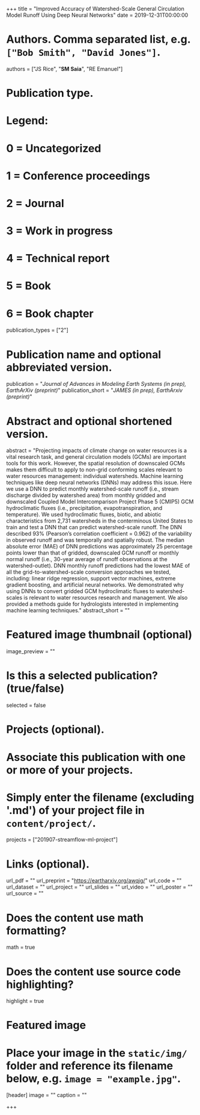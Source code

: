 +++
title = "Improved Accuracy of Watershed-Scale General Circulation Model Runoff Using Deep Neural Networks"
date = 2019-12-31T00:00:00

# Authors. Comma separated list, e.g. `["Bob Smith", "David Jones"]`.
authors = ["JS Rice", "**SM Saia**", "RE Emanuel"]

# Publication type.
# Legend:
# 0 = Uncategorized
# 1 = Conference proceedings
# 2 = Journal
# 3 = Work in progress
# 4 = Technical report
# 5 = Book
# 6 = Book chapter
publication_types = ["2"]

# Publication name and optional abbreviated version.
publication = "*Journal of Advances in Modeling Earth Systems (in prep), EarthArXiv (preprint)*"
publication_short = "*JAMES (in prep), EarthArxiv (preprint)*"

# Abstract and optional shortened version.
abstract = "Projecting impacts of climate change on water resources is a vital research task, and general circulation models (GCMs) are important tools for this work. However, the spatial resolution of downscaled GCMs makes them difficult to apply to non-grid conforming scales relevant to water resources management: individual watersheds. Machine learning techniques like deep neural networks (DNNs) may address this issue. Here we use a DNN to predict monthly watershed-scale runoff (i.e., stream discharge divided by watershed area) from monthly gridded and downscaled Coupled Model Intercomparison Project Phase 5 (CMIP5) GCM hydroclimatic fluxes (i.e., precipitation, evapotranspiration, and temperature). We used hydroclimatic fluxes, biotic, and abiotic characteristics from 2,731 watersheds in the conterminous United States to train and test a DNN that can predict watershed-scale runoff. The DNN described 93% (Pearson’s correlation coefficient = 0.962) of the variability in observed runoff and was temporally and spatially robust. The median absolute error (MAE) of DNN predictions was approximately 25 percentage points lower than that of gridded, downscaled GCM runoff or monthly normal runoff (i.e., 30-year average of runoff observations at the watershed-outlet). DNN monthly runoff predictions had the lowest MAE of all the grid-to-watershed-scale conversion approaches we tested, including: linear ridge regression, support vector machines, extreme gradient boosting, and artificial neural networks. We demonstrated why using DNNs to convert gridded GCM hydroclimatic fluxes to watershed-scales is relevant to water resources research and management. We also provided a methods guide for hydrologists interested in implementing machine learning techniques."
abstract_short = ""

# Featured image thumbnail (optional)
image_preview = ""

# Is this a selected publication? (true/false)
selected = false

# Projects (optional).
#   Associate this publication with one or more of your projects.
#   Simply enter the filename (excluding '.md') of your project file in `content/project/`.
projects = ["201907-streamflow-ml-project"]

# Links (optional).
url_pdf = ""
url_preprint = "https://eartharxiv.org/awqjg/"
url_code = ""
url_dataset = ""
url_project = ""
url_slides = ""
url_video = ""
url_poster = ""
url_source = ""

# Does the content use math formatting?
math = true

# Does the content use source code highlighting?
highlight = true

# Featured image
# Place your image in the `static/img/` folder and reference its filename below, e.g. `image = "example.jpg"`.
[header]
image = ""
caption = ""

+++